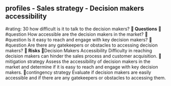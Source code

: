 

## profiles - Sales strategy - Decision makers accessibility
#rating: 30
how difficult is it to talk to the decision makers?
**💭 Questions**
💭 #question How accessible are the decision makers in the market?
 💭 #question Is it easy to reach and engage with key decision makers?
 💭 #question Are there any gatekeepers or obstacles to accessing decision makers?
**🚨 Risks**
🚨Decision Makers Accessibility
Difficulty in reaching decision makers can hinder the sales process and customer acquisition.
🚨mitigation strategy
Assess the accessibility of decision makers in the market and determine if it is easy to reach and engage with key decision makers.
🚨contingency strategy
Evaluate if decision makers are easily accessible and if there are any gatekeepers or obstacles to accessing them.




